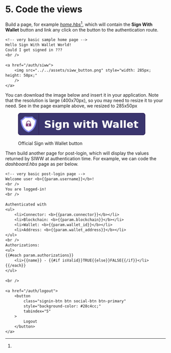 # 5. Code the views

Build a page, for example [_home.hbs_](#user-content-fn-1)[^1], which will contain the **Sign With Wallet** button and link any click on the button to the authentication route.

```
<!-- very basic sample home page -->
Hello Sign With Wallet World!
Could I get signed in ???
<br />

<a href="/auth/siww">
    <img src="../../assets/siww_button.png" style="width: 285px; height: 50px;"
    />
</a>

```

You can download the image below and insert it in your application. Note that the resolution is large (400x70px), so you may need to resize it to your need. See in the page example above, we resized to  285x50px

<figure><img src="../../.gitbook/assets/siww_button.png" alt=""><figcaption><p>Official Sign with Wallet button</p></figcaption></figure>

Then build another page for post-login, which will display the values returned by SIWW at authentication time. For example, we can code the _dashboard.hbs_ page as per below.

```
<!-- very basic post-login page -->
Welcome user <b>{{param.username}}</b>!
<br />
You are logged-in!
<br />

Authenticated with 
<ul>
    <li>Connector: <b>{{param.connector}}</b></li>
    <li>Blockchain: <b>{{param.blockchain}}</b></li>
    <li>Wallet: <b>{{param.wallet_id}}</b></li>
    <li>Address: <b>{{param.wallet_address}}</b></li>
</ul>
<br />
Authorizations:
<ul>
{{#each param.authorizations}}
    <li>{{name}} - {{#if isValid}}TRUE{{else}}FALSE{{/if}}</li>
{{/each}}
</ul>

<br />

<a href="/auth/logout">
    <button 
        class="signin-btn btn social-btn btn-primary"
        style="background-color: #28c4cc;" 
        tabindex="5"
    >
        Logout
    </button>
</a>

```

[^1]: 
